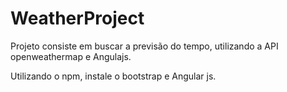 # WeatherProject

Projeto consiste em buscar a previsão do tempo, utilizando a API openweathermap e Angulajs.

Utilizando o npm, instale o bootstrap e Angular js.
